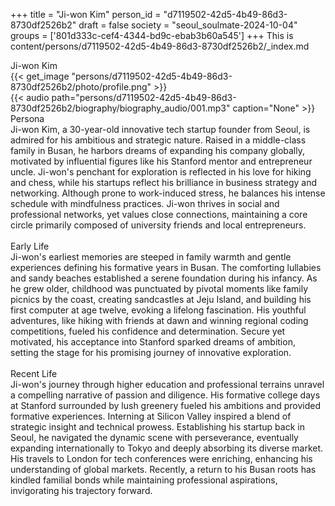 +++
title = "Ji-won Kim"
person_id = "d7119502-42d5-4b49-86d3-8730df2526b2"
draft = false
society = "seoul_soulmate-2024-10-04"
groups = ['801d333c-cef4-4344-bd9c-ebab3b60a545']
+++
This is content/persons/d7119502-42d5-4b49-86d3-8730df2526b2/_index.md

<script>
(function() {
    const personId = "d7119502-42d5-4b49-86d3-8730df2526b2";
    const societyId = "seoul_soulmate-2024-10-04";

    // Set the selected person and society in localStorage
    localStorage.setItem('selectedPerson', personId);
    localStorage.setItem('selectedSociety', societyId);

    // Automatically set the dropdowns based on this person's data
    const societySelect = document.getElementById('society-select');
    const personSelect = document.getElementById('person-select');

    if (societySelect) {
    societySelect.value = societyId;
    }
    if (personSelect) {
    personSelect.value = personId;
    }
})();
</script><div class="h1_1_right">Ji-won Kim</div>{{< get_image "persons/d7119502-42d5-4b49-86d3-8730df2526b2/photo/profile.png" >}}
<br>
{{< audio
    path="persons/d7119502-42d5-4b49-86d3-8730df2526b2/biography/biography_audio/001.mp3" 
    caption="None"
>}}
<br>
<div class="h2">Persona</div><div class="plain">Ji-won Kim, a 30-year-old innovative tech startup founder from Seoul, is admired for his ambitious and strategic nature. Raised in a middle-class family in Busan, he harbors dreams of expanding his company globally, motivated by influential figures like his Stanford mentor and entrepreneur uncle. Ji-won's penchant for exploration is reflected in his love for hiking and chess, while his startups reflect his brilliance in business strategy and networking. Although prone to work-induced stress, he balances his intense schedule with mindfulness practices. Ji-won thrives in social and professional networks, yet values close connections, maintaining a core circle primarily composed of university friends and local entrepreneurs.</div><br>
<div class="h2">Early Life</div><div class="plain">Ji-won's earliest memories are steeped in family warmth and gentle experiences defining his formative years in Busan. The comforting lullabies and sandy beaches established a serene foundation during his infancy. As he grew older, childhood was punctuated by pivotal moments like family picnics by the coast, creating sandcastles at Jeju Island, and building his first computer at age twelve, evoking a lifelong fascination. His youthful adventures, like hiking with friends at dawn and winning regional coding competitions, fueled his confidence and determination. Secure yet motivated, his acceptance into Stanford sparked dreams of ambition, setting the stage for his promising journey of innovative exploration.</div><br>
<div class="h2">Recent Life</div><div class="plain">Ji-won's journey through higher education and professional terrains unravel a compelling narrative of passion and diligence. His formative college days at Stanford surrounded by lush greenery fueled his ambitions and provided formative experiences. Interning at Silicon Valley inspired a blend of strategic insight and technical prowess. Establishing his startup back in Seoul, he navigated the dynamic scene with perseverance, eventually expanding internationally to Tokyo and deeply absorbing its diverse market. His travels to London for tech conferences were enriching, enhancing his understanding of global markets. Recently, a return to his Busan roots has kindled familial bonds while maintaining professional aspirations, invigorating his trajectory forward. </div><br>

